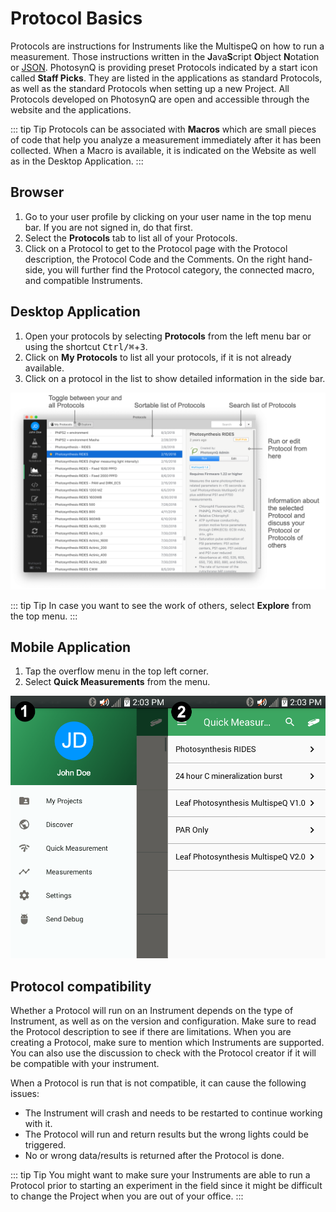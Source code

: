 # Protocol Basics

Protocols are instructions for Instruments like the MultispeQ on how to run a measurement. Those instructions written in the **J**ava**S**cript **O**bject **N**otation or [JSON][JSON_URL]. PhotosynQ is providing preset Protocols indicated by a <i class="fa fa-star text-warning"></i> start icon called **Staff Picks**. They are listed in the applications as standard Protocols, as well as the standard Protocols when setting up a new Project. All Protocols developed on PhotosynQ are open and accessible through the website and the applications.

::: tip Tip
Protocols can be associated with **Macros** which are small pieces of code that help you analyze a measurement immediately after it has been collected. When a Macro is available, it is indicated on the Website as well as in the Desktop Application.
:::

## Browser

1. Go to your user profile by clicking on your user name in the top menu bar. If you are not signed in, do that first.
2. Select the **Protocols** tab to list all of your Protocols.
3. Click on a Protocol to get to the Protocol page with the Protocol description, the Protocol Code and the Comments. On the right hand-side, you will further find the Protocol category, the connected macro, and compatible Instruments.

## Desktop Application

1. Open your protocols by selecting **Protocols** from the left menu bar or using the shortcut <kbd>Ctrl/⌘</kbd>+<kbd>3</kbd>.
2. Click on **My Protocols** to list all your protocols, if it is not already available.
3. Click on a protocol in the list to show detailed information in the side bar.

![View Protocols within the Desktop Application](./images/protocols-list.png)

::: tip Tip
In case you want to see the work of others, select **Explore** from the top menu.
:::

## Mobile Application

1. Tap the <i class="fa fa-bars"></i> overflow menu in the top left corner.
2. Select **Quick Measurements** from the menu.

![View Protocols within the Mobile Android Application](./images/android-quick-measurements.png)

## Protocol compatibility

Whether a Protocol will run on an Instrument depends on the type of Instrument, as well as on the version and configuration. Make sure to read the Protocol description to see if there are limitations. When you are creating a Protocol, make sure to mention which Instruments are supported. You can also use the discussion to check with the Protocol creator if it will be compatible with your instrument.

When a Protocol is run that is not compatible, it can cause the following issues:

+ The Instrument will crash and needs to be restarted to continue working with it.
+ The Protocol will run and return results but the wrong lights could be triggered.
+ No or wrong data/results is returned after the Protocol is done.

::: tip Tip
You might want to make sure your Instruments are able to run a Protocol prior to starting an experiment in the field since it might be difficult to change the Project when you are out of your office.
:::

[JSON_URL]: https://www.w3schools.com/js/js_json_intro.asp
